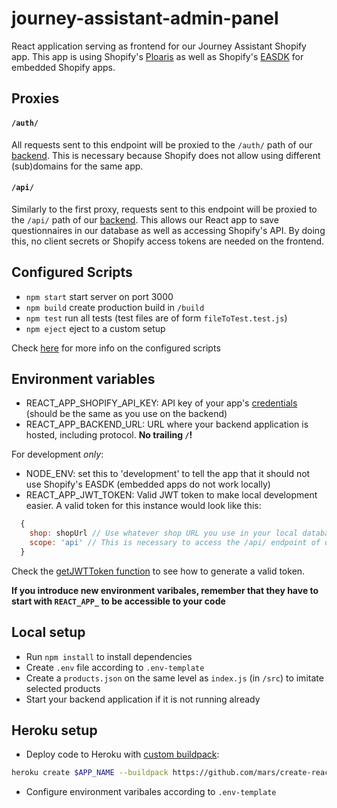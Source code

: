 # journey-assistant-admin-panel

React application serving as frontend for our Journey Assistant Shopify app. This app is using Shopify's [Ploaris](https://polaris.shopify.com/components/get-started#app) as well as Shopify's [EASDK](https://github.com/Shopify/polaris/blob/master/documentation/Embedded%20apps.md) for embedded Shopify apps.

## Proxies

#### `/auth/`
All requests sent to this endpoint will be proxied to the `/auth/` path of our [backend](https://github.com/ColumbiaRoad/journey-assistant-api). This is necessary because Shopify does not allow using different (sub)domains for the same app.

#### `/api/`
Similarly to the first proxy, requests sent to this endpoint will be proxied to the `/api/` path of our [backend](https://github.com/ColumbiaRoad/journey-assistant-api). This allows our React app to save questionnaires in our database as well as accessing Shopify's API. By doing this, no client secrets or Shopify access tokens are needed on the frontend.

## Configured Scripts
* `npm start` start server on port 3000
* `npm build` create production build in `/build`
* `npm test` run all tests (test files are of form `fileToTest.test.js`)
* `npm eject` eject to a custom setup

Check [here](https://github.com/facebookincubator/create-react-app) for more info on the configured scripts

## Environment variables
* REACT_APP_SHOPIFY_API_KEY: API key of your app's [credentials](https://help.shopify.com/api/getting-started/authentication/oauth#step-1-get-the-clients-credentials) (should be the same as you use on the backend)
* REACT_APP_BACKEND_URL: URL where your backend application is hosted, including protocol. **No trailing `/`!**

For development *only*:
* NODE_ENV: set this to 'development' to tell the app that it should not use Shopify's EASDK (embedded apps do not work locally)
* REACT_APP_JWT_TOKEN: Valid JWT token to make local development easier. A valid token for this instance would look like this:
```js
  {
    shop: shopUrl // Use whatever shop URL you use in your local database
    scope: 'api' // This is necessary to access the /api/ endpoint of our backend
  }
```
Check the [getJWTToken function](https://github.com/ColumbiaRoad/journey-assistant-api/blob/master/src/helpers/utils.js) to see how to generate a valid token.

**If you introduce new environment varibales, remember that they have to start with `REACT_APP_` to be accessible to your code**

## Local setup
* Run `npm install` to install dependencies
* Create `.env` file according to `.env-template`
* Create a `products.json` on the same level as `index.js` (in `/src`) to imitate selected products
* Start your backend application if it is not running already

## Heroku setup
* Deploy code to Heroku with [custom buildpack](https://github.com/mars/create-react-app-buildpack):
```bash
heroku create $APP_NAME --buildpack https://github.com/mars/create-react-app-buildpack.git --region eu
```
* Configure environment varibales according to `.env-template`

